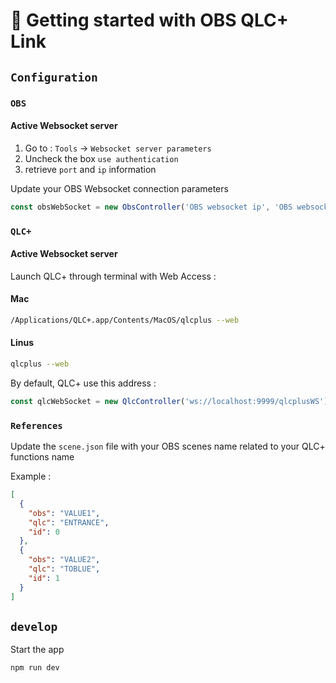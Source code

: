 # 🚀 Getting started with OBS QLC+ Link

## `Configuration`

### `OBS`

#### Active Websocket server
1. Go to : `Tools` &rarr; `Websocket server parameters`
2. Uncheck the box `use authentication`
3. retrieve `port` and `ip` information

Update your OBS Websocket connection parameters

```js
const obsWebSocket = new ObsController('OBS websocket ip', 'OBS websocket port')
```

### `QLC+`

#### Active Websocket server

Launch QLC+ through terminal with Web Access :

#### Mac

```bash
/Applications/QLC+.app/Contents/MacOS/qlcplus --web
```

#### Linus

```bash
qlcplus --web
```

By default, QLC+ use this address :
```js
const qlcWebSocket = new QlcController('ws://localhost:9999/qlcplusWS');
```

### `References`

Update the `scene.json` file with your OBS scenes name related to your QLC+ functions name

Example :

```json
[
  {
    "obs": "VALUE1",
    "qlc": "ENTRANCE",
    "id": 0
  },
  {
    "obs": "VALUE2",
    "qlc": "TOBLUE",
    "id": 1
  }
]
```

## `develop`

Start the app

```bash
npm run dev
```